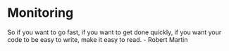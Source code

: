 # Monitoring

So if you want to go fast, if you want to get done quickly, if you want your code to be easy to write, make it easy to read. - Robert Martin